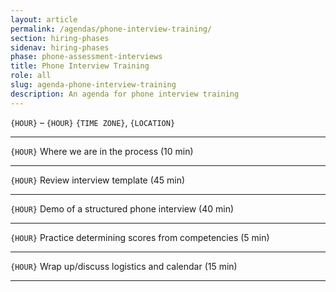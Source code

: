 ```yaml
---
layout: article
permalink: /agendas/phone-interview-training/
section: hiring-phases
sidenav: hiring-phases
phase: phone-assessment-interviews
title: Phone Interview Training
role: all
slug: agenda-phone-interview-training
description: An agenda for phone interview training
---
```



`{HOUR}` – `{HOUR}` `{TIME ZONE}`, `{LOCATION}`

---

`{HOUR}`	Where we are in the process (10 min)

---

`{HOUR}`	Review interview template (45 min)

---

`{HOUR}`	Demo of a structured phone interview (40 min)

---

`{HOUR}`	Practice determining scores from competencies (5 min)

---

`{HOUR}`	Wrap up/discuss logistics and calendar (15 min)

---

